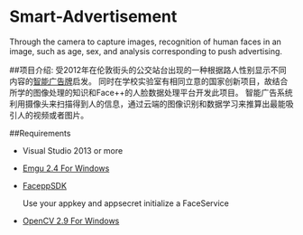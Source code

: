 # Smart-Advertisement
Through the camera to capture images, recognition of human faces in an image, such as age, sex, and analysis corresponding to push advertising.

##项目介绍:
受2012年在伦敦街头的公交站台出现的一种根据路人性别显示不同内容的[智能广告牌](http://goo.gl/90S1J7)启发。
同时在学校实验室有相同立意的国家创新项目，故结合所学的图像处理的知识和Face++的人脸数据处理平台开发此项目。
智能广告系统利用摄像头来扫描得到人的信息，通过云端的图像识别和数据学习来推算出最能吸引人的视频或者图片。

##Requirements

 - Visual Studio 2013 or more
 
 - [Emgu 2.4 For Windows](http://sourceforge.net/projects/emgucv/files/emgucv)
 
 - [FaceppSDK](https://github.com/buaabarty/facepp-csharp-sdk-beta)
  
    Use your appkey and appsecret initialize a FaceService
    
 - [OpenCV 2.9 For Windows](http://opencv.org/downloads.html)

